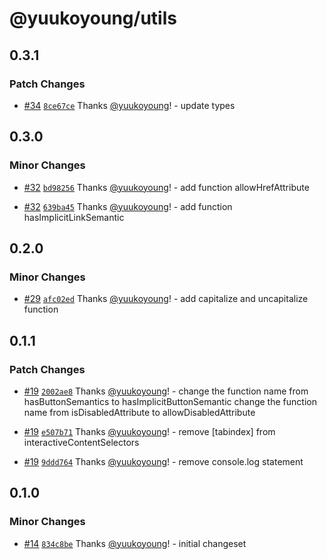 # @yuukoyoung/utils

## 0.3.1

### Patch Changes

- [#34](https://github.com/yuukoyoung/yuuko-design/pull/34) [`8ce67ce`](https://github.com/yuukoyoung/yuuko-design/commit/8ce67cec0892e8bb78918ff277886f92a0110fb2) Thanks [@yuukoyoung](https://github.com/yuukoyoung)! - update types

## 0.3.0

### Minor Changes

- [#32](https://github.com/yuukoyoung/yuuko-design/pull/32) [`bd98256`](https://github.com/yuukoyoung/yuuko-design/commit/bd98256f8b81b115bd9d0fabac98c34c130f12d9) Thanks [@yuukoyoung](https://github.com/yuukoyoung)! - add function allowHrefAttribute

- [#32](https://github.com/yuukoyoung/yuuko-design/pull/32) [`639ba45`](https://github.com/yuukoyoung/yuuko-design/commit/639ba45eaabadd62f6e19f883763225f0977570b) Thanks [@yuukoyoung](https://github.com/yuukoyoung)! - add function hasImplicitLinkSemantic

## 0.2.0

### Minor Changes

- [#29](https://github.com/yuukoyoung/yuuko-design/pull/29) [`afc02ed`](https://github.com/yuukoyoung/yuuko-design/commit/afc02edc0b624ee073a0a6603a5cf8d954aa7725) Thanks [@yuukoyoung](https://github.com/yuukoyoung)! - add capitalize and uncapitalize function

## 0.1.1

### Patch Changes

- [#19](https://github.com/yuukoyoung/yuuko-design/pull/19) [`2002ae8`](https://github.com/yuukoyoung/yuuko-design/commit/2002ae815f34610630940ebf91ba03b93dbf7c94) Thanks [@yuukoyoung](https://github.com/yuukoyoung)! - change the function name from hasButtonSemantics to hasImplicitButtonSemantic
  change the function name from isDisabledAttribute to allowDisabledAttribute

- [#19](https://github.com/yuukoyoung/yuuko-design/pull/19) [`e507b71`](https://github.com/yuukoyoung/yuuko-design/commit/e507b71dc49b3651280f1c78348913acabd1108b) Thanks [@yuukoyoung](https://github.com/yuukoyoung)! - remove [tabindex] from interactiveContentSelectors

- [#19](https://github.com/yuukoyoung/yuuko-design/pull/19) [`9ddd764`](https://github.com/yuukoyoung/yuuko-design/commit/9ddd764b522de71c09a7d4590b11e1f9e38dd311) Thanks [@yuukoyoung](https://github.com/yuukoyoung)! - remove console.log statement

## 0.1.0

### Minor Changes

- [#14](https://github.com/yuukoyoung/yuuko-design/pull/14) [`834c8be`](https://github.com/yuukoyoung/yuuko-design/commit/834c8be97e516807e690ff86b2a2eb5672ab9c2c) Thanks [@yuukoyoung](https://github.com/yuukoyoung)! - initial changeset

